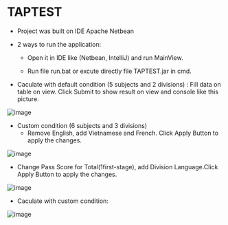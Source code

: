 # TAPTEST
- Project was built on IDE Apache Netbean
- 2 ways to run the application:
  + Open it in IDE like (Netbean, IntelliJ) and run MainView.

  + Run file run.bat or excute directly file TAPTEST.jar in cmd.


- Caculate with default condition (5 subjects and 2 divisions) :
Fill data on table on view. Click Submit to show result on view and console like this picture.

![image](https://user-images.githubusercontent.com/125273807/229348079-e3e4fad1-098a-41b8-99d6-c45cbab3f71d.png)

- Custom condition (6 subjects and 3 divisions)
  + Remove English, add Vietnamese and French. Click Apply Button to apply the changes.

![image](https://user-images.githubusercontent.com/125273807/229348253-b1bb63a0-8690-4c00-9d85-7d1210ad5a33.png)
  + Change Pass Score for Total(1first-stage), add Division Language.Click Apply Button to apply the changes.

![image](https://user-images.githubusercontent.com/125273807/229348315-01425ec7-0ae5-4131-90cc-2028e5f79732.png)
  + Caculate with custom condition:
 
![image](https://user-images.githubusercontent.com/125273807/229348602-f2e1c1fe-769f-48cf-bc08-e5ff73b28bb5.png)



